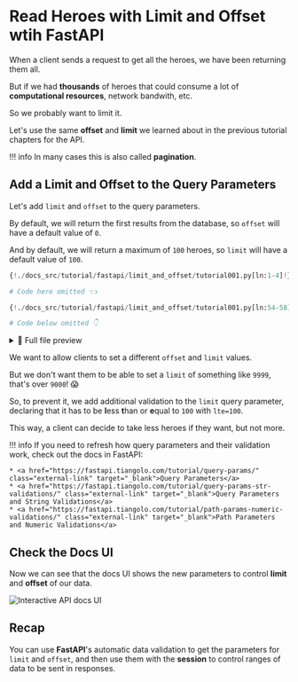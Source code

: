 # Read Heroes with Limit and Offset wtih FastAPI

When a client sends a request to get all the heroes, we have been returning them all.

But if we had **thousands** of heroes that could consume a lot of **computational resources**, network bandwith, etc.

So we probably want to limit it.

Let's use the same **offset** and **limit** we learned about in the previous tutorial chapters for the API.

!!! info
    In many cases this is also called **pagination**.

## Add a Limit and Offset to the Query Parameters

Let's add `limit` and `offset` to the query parameters.

By default, we will return the first results from the database, so `offset` will have a default value of `0`.

And by default, we will return a maximum of `100` heroes, so `limit` will have a default value of `100`.

```Python hl_lines="3  9  11"
{!./docs_src/tutorial/fastapi/limit_and_offset/tutorial001.py[ln:1-4]!}

# Code here omitted 👈

{!./docs_src/tutorial/fastapi/limit_and_offset/tutorial001.py[ln:54-58]!}

# Code below omitted 👇
```

<details>
<summary>👀 Full file preview</summary>

```Python
{!./docs_src/tutorial/fastapi/limit_and_offset/tutorial001.py!}
```

</details>

We want to allow clients to set a different `offset` and `limit` values.

But we don't want them to be able to set a `limit` of something like `9999`, that's over `9000`! 😱

So, to prevent it, we add additional validation to the `limit` query parameter, declaring that it has to be **l**ess **t**han or **e**qual to `100` with `lte=100`.

This way, a client can decide to take less heroes if they want, but not more.

!!! info
    If you need to refresh how query parameters and their validation work, check out the docs in FastAPI:

    * <a href="https://fastapi.tiangolo.com/tutorial/query-params/" class="external-link" target="_blank">Query Parameters</a>
    * <a href="https://fastapi.tiangolo.com/tutorial/query-params-str-validations/" class="external-link" target="_blank">Query Parameters and String Validations</a>
    * <a href="https://fastapi.tiangolo.com/tutorial/path-params-numeric-validations/" class="external-link" target="_blank">Path Parameters and Numeric Validations</a>

## Check the Docs UI

Now we can see that the docs UI shows the new parameters to control **limit** and **offset** of our data.

<img class="shadow" alt="Interactive API docs UI" src="/img/tutorial/fastapi/limit-and-offset/image01.png">

## Recap

You can use **FastAPI**'s automatic data validation to get the parameters for `limit` and `offset`, and then use them with the **session** to control ranges of data to be sent in responses.
